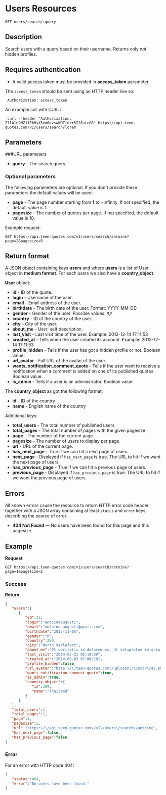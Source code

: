 # Users Resources

    GET users/search/:query

## Description
Search users with a query based on their username. Returns only not hidden profiles.

## Requires authentication
* A valid access token must be provided in **access_token** parameter.

The `access_token` should be sent using an HTTP header like so:

     Authorization: access_token

An example call with CURL:

     curl --header "Authorization: ZllAle9NZ11FkMyX5xm0evswWOTinrr5I26uLcGB" https://api.teen-quotes.com/v1/users/search/lorem

## Parameters
###URL parameters

- **query** - The search query.

### Optional parameters
The following parameters are optional. If you don't provide these parameters the default values will be used:

- **page** - The page number starting from **1** to +infinity. If not specified, the default value is 1.
- **pagesize** - The number of quotes per page. If not specified, the default value is 10.

Example request:

    GET https://api.teen-quotes.com/v1/users/search/antoine?page=2&pagesize=5

## Return format
A JSON object containing keys **users** and where **users** is a list of User object in **medium format**. For each users we also have a **country_object**.

**User** object:

- **id** - ID of the quote.
- **login** - Username of the user.
- **email** - Email address of the user.
- **birthdate** - The  birth date of the user. Format: YYYY-MM-DD
- **gender** - Gender of the user. Possible values: `M`,`F`
- **country** - ID of the country of the user.
- **city** - City of the user.
- **about_me** - User' self description.
- **last_visit** - Last visit time of the user. Example: 2013-12-14 17:11:53
- **created_at** - Tells when the user created its account. Example: 2013-12-14 17:11:53
- **profile_hidden** - Tells if the user has got a hidden profile or not. Boolean value.
- **url_avatar** - Full URL of the avatar of the user.
- **wants_notification_comment_quote** - Tells if the user want to receive a notification when a comment is added on one of its published quotes. Boolean value.
- **is_admin** - Tells if a user is an administrator. Boolean value.

The **country_object** as got the following format:

- **id** - ID of the country
- **name** - English name of the country

Additional keys:

- **total_users** - The total number of published users.
- **total_pages** - The total number of pages with the given pagesize.
- **page** - The number of the current page.
- **pagesize** - The number of users to display per page.
- **url** - URL of the current page.
- **has_next_page** - True if we can hit a next page of users.
- **next_page** - Displayed if `has_next_page` is true. The URL to hit if we want the next page of users.
- **has_previous_page** - True if we can hit a previous page of users.
- **previous_page** - Displayed if `has_previous_page` is true. The URL to hit if we want the previous page of users.

## Errors
All known errors cause the resource to return HTTP error code header together with a JSON array containing at least `status` and `error` keys describing the source of error.

- **404 Not Found** — No users have been found for this page and this pagesize.

## Example
**Request**

    GET https://api.teen-quotes.com/v1/users/search/antoine?page=1&pagesize=2

### Success
**Return**
``` json
{
   "users":[
      {
         "id":42,
         "login":"antoineaugusti",
         "email":"antoine.augusti@gmail.com",
         "birthdate":"2013-11-05",
         "gender":"M",
         "country":209,
         "city":"North Verlafort",
         "about_me":"Et veritatis id dolorem ex. Ut voluptatum in quia at aspernatur est vitae. Accusamus aliquid laudantium et aliquid error debitis vitae quod.",
         "last_visit":"2014-02-21 06:18:00",
         "created_at":"2014-06-03 07:00:28",
         "profile_hidden":false,
         "url_avatar":"http:\/\/teen-quotes.com\/uploads\/avatar\/42.png",
         "wants_notification_comment_quote":true,
         "is_admin":true,
         "country_object":{
            "id":209,
            "name":"Thailand"
         }
      }
   ],
   "total_users":1,
   "total_pages":1,
   "page":1,
   "pagesize":2,
   "url":"https:\/\/api.teen-quotes.com\/v1\/users\/search\/antoine",
   "has_next_page":false,
   "has_previous_page":false
}
```

### Error
For an error with HTTP code 404:
``` json
{
   "status":404,
   "error":"No users have been found."
}
```